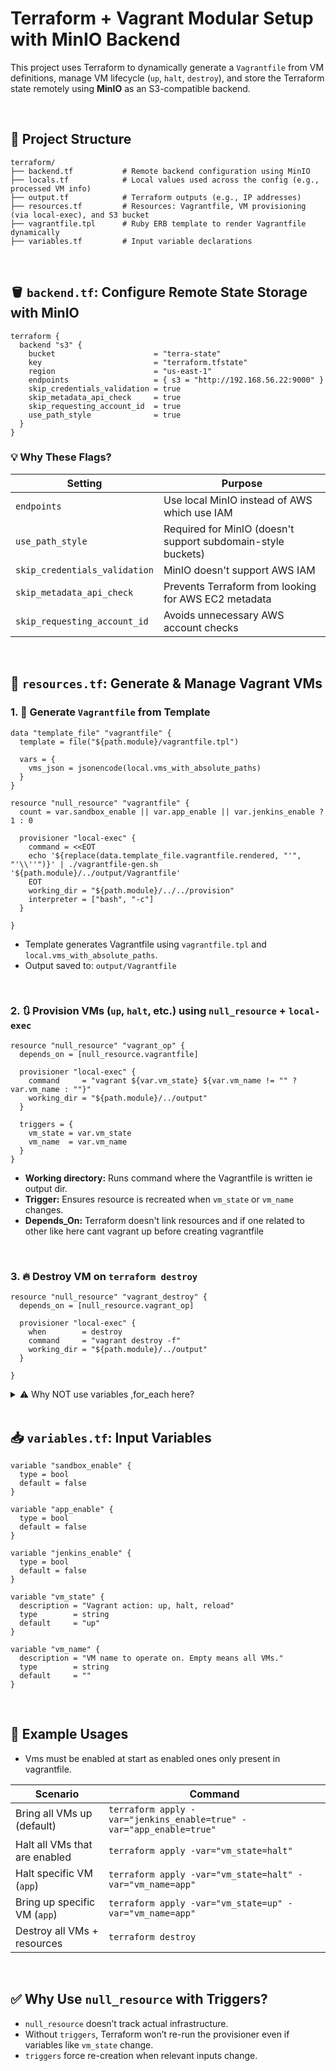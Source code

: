 # Terraform + Vagrant Modular Setup with MinIO Backend

This project uses Terraform to dynamically generate a `Vagrantfile` from VM definitions, manage VM lifecycle (`up`, `halt`, `destroy`), and store the Terraform state remotely using **MinIO** as an S3-compatible backend.

<br>

## 📁 Project Structure

```
terraform/
├── backend.tf           # Remote backend configuration using MinIO
├── locals.tf            # Local values used across the config (e.g., processed VM info)
├── output.tf            # Terraform outputs (e.g., IP addresses)
├── resources.tf         # Resources: Vagrantfile, VM provisioning (via local-exec), and S3 bucket
├── vagrantfile.tpl      # Ruby ERB template to render Vagrantfile dynamically
├── variables.tf         # Input variable declarations
```

<br>

## 🪣 `backend.tf`: Configure Remote State Storage with MinIO

```hcl
terraform {
  backend "s3" {
    bucket                      = "terra-state"
    key                         = "terraform.tfstate"
    region                      = "us-east-1"
    endpoints                   = { s3 = "http://192.168.56.22:9000" }
    skip_credentials_validation = true
    skip_metadata_api_check     = true
    skip_requesting_account_id  = true
    use_path_style              = true
  }
}
```

### 💡 Why These Flags?

| Setting                       | Purpose                                                      |
| ----------------------------- | ------------------------------------------------------------ |
| `endpoints`                   | Use local MinIO instead of AWS which use IAM                 |
| `use_path_style`              | Required for MinIO (doesn't support subdomain-style buckets) |
| `skip_credentials_validation` | MinIO doesn't support AWS IAM                                |
| `skip_metadata_api_check`     | Prevents Terraform from looking for AWS EC2 metadata         |
| `skip_requesting_account_id`  | Avoids unnecessary AWS account checks                        |

<br>

## 🧩 `resources.tf`: Generate & Manage Vagrant VMs

### 1. 🧾 **Generate `Vagrantfile` from Template**

```hcl
data "template_file" "vagrantfile" {
  template = file("${path.module}/vagrantfile.tpl")

  vars = {
    vms_json = jsonencode(local.vms_with_absolute_paths)
  }
}

resource "null_resource" "vagrantfile" {
  count = var.sandbox_enable || var.app_enable || var.jenkins_enable ? 1 : 0
  
  provisioner "local-exec" {
    command = <<EOT
    echo '${replace(data.template_file.vagrantfile.rendered, "'", "'\\''")}' | ./vagrantfile-gen.sh '${path.module}/../output/Vagrantfile'
    EOT
    working_dir = "${path.module}/../../provision"
    interpreter = ["bash", "-c"]
  }

}
```

* Template generates Vagrantfile using `vagrantfile.tpl` and `local.vms_with_absolute_paths`.
* Output saved to: `output/Vagrantfile`

<br>

### 2. 🔃 **Provision VMs (`up`, `halt`, etc.) using `null_resource` + `local-exec`**

```hcl
resource "null_resource" "vagrant_op" {
  depends_on = [null_resource.vagrantfile]

  provisioner "local-exec" {
    command     = "vagrant ${var.vm_state} ${var.vm_name != "" ? var.vm_name : ""}"
    working_dir = "${path.module}/../output"
  }

  triggers = {
    vm_state = var.vm_state
    vm_name  = var.vm_name
  }
}
```

* **Working directory:** Runs command where the Vagrantfile is written ie output dir.
* **Trigger:** Ensures resource is recreated when `vm_state` or `vm_name` changes.
* **Depends_On:** Terraform doesn't link resources and if one related to other like here cant vagrant up before creating vagrantfile 

<br>

### 3. 🔥 **Destroy VM on `terraform destroy`**

```hcl
resource "null_resource" "vagrant_destroy" {
  depends_on = [null_resource.vagrant_op]

  provisioner "local-exec" {
    when        = destroy
    command     = "vagrant destroy -f"
    working_dir = "${path.module}/../output"
  }

}
```

<details>
<summary>⚠️ Why NOT use variables ,for_each here?</summary>

#### 💡 Explanation:

| Concept             | Why It's Done                                                                 |
| ------------------- | ----------------------------------------------------------------------------- |
| `when = destroy`    | Ensures the command runs only on `terraform destroy`                          |
| No `variables` used | `terraform destroy` does **not support `var.*`** because inputs may not exist |
| No `for_each` used  | To **avoid race conditions** (e.g. multiple `vagrant destroy` on same folder) |
| `depends_on` used   | Ensures destroy only runs **after** `vagrant up/halt` execution finishes      |

<br>

#### 🛑 Why no `for_each`?

Using `for_each` like this:

```hcl
resource "null_resource" "vagrant_destroy" {
  for_each = { for vm in var.vms : vm.name => vm }
  ...
}
```

Causes **multiple parallel destroy operations**, which can lead to:

* Conflicts in `.vagrant/` shared folder
* Duplicate `vagrant destroy` calls (one per VM)
* Unpredictable failures

---

#### ⚠️ Why avoid `-target` in production?

`terraform destroy -target=null_resource.vagrant_destroy["jenkins"]`

* ✅ Can work for dev/testing
* ❌ **Not safe** in production:

  * It skips dependency graph
  * May leave orphaned or broken infra
  * Doesn’t respect full lifecycle

<br>

#### ✅ Real-world practice:

In production, people:

* Use **modular design** (1 folder/module per VM)
* CD into that VM’s directory
* Run `terraform destroy` inside it for isolated cleanup

Example:

```
cd terraform/app-vm/
terraform destroy
```

This avoids race conditions and respects dependencies properly.

</details>

<br>

## 📥 `variables.tf`: Input Variables

```hcl
variable "sandbox_enable" {
  type = bool
  default = false
}

variable "app_enable" {
  type = bool
  default = false
}

variable "jenkins_enable" {
  type = bool
  default = false
}

variable "vm_state" {
  description = "Vagrant action: up, halt, reload"
  type        = string
  default     = "up"
}

variable "vm_name" {
  description = "VM name to operate on. Empty means all VMs."
  type        = string
  default     = ""
}
```

<br>

## 🚀 Example Usages 

- Vms must be enabled at start as enabled ones only present in vagrantfile.

| Scenario                        | Command                                                             |
| ------------------------------- | ------------------------------------------------------------------- |
| Bring all VMs up (default)      | `terraform apply -var="jenkins_enable=true" -var="app_enable=true"` |
| Halt all VMs that are enabled   | `terraform apply -var="vm_state=halt"`                              |
| Halt specific VM (`app`)        | `terraform apply -var="vm_state=halt" -var="vm_name=app"`           |
| Bring up specific VM (`app`)    | `terraform apply -var="vm_state=up" -var="vm_name=app"`             |
| Destroy all VMs + resources     | `terraform destroy`                                                 |                

<br>

## ✅ Why Use `null_resource` with Triggers?

* `null_resource` doesn’t track actual infrastructure.
* Without `triggers`, Terraform won’t re-run the provisioner even if variables like `vm_state` change.
* `triggers` force re-creation when relevant inputs change.